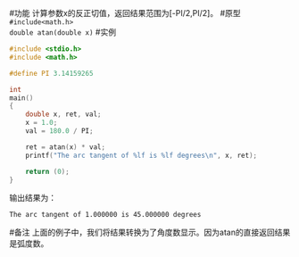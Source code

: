 #功能
计算参数x的反正切值，返回结果范围为[-PI/2,PI/2]。
#原型
`#include<math.h>`  
`double atan(double x)`
#实例
```c
#include <stdio.h>
#include <math.h>

#define PI 3.14159265

int
main()
{
	double x, ret, val;
	x = 1.0;
	val = 180.0 / PI;

	ret = atan(x) * val;
	printf("The arc tangent of %lf is %lf degrees\n", x, ret);

	return (0);
}
```
输出结果为：
```shell
The arc tangent of 1.000000 is 45.000000 degrees
```
#备注
上面的例子中，我们将结果转换为了角度数显示。因为atan的直接返回结果是弧度数。
